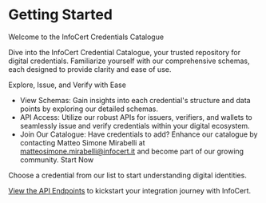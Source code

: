 # Getting Started

Welcome to the InfoCert Credentials Catalogue

Dive into the InfoCert Credential Catalogue, your trusted repository for digital credentials. Familiarize yourself with our comprehensive schemas, each designed to provide clarity and ease of use.

Explore, Issue, and Verify with Ease

- View Schemas: Gain insights into each credential's structure and data points by exploring our detailed schemas.
- API Access: Utilize our robust APIs for issuers, verifiers, and wallets to seamlessly issue and verify credentials within your digital ecosystem.
- Join Our Catalogue: Have credentials to add? Enhance our catalogue by contacting Matteo Simone Mirabelli at matteosimone.mirabelli@infocert.it and become part of our growing community.
Start Now

Choose a credential from our list to start understanding digital identities.

[View the API Endpoints](/api/endpoints) to kickstart your integration journey with InfoCert.
